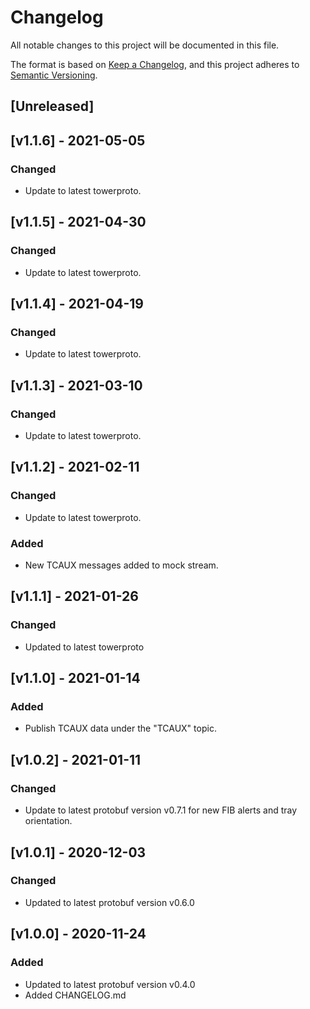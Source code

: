 # Changelog
All notable changes to this project will be documented in this file.

The format is based on [Keep a Changelog](https://keepachangelog.com/en/1.0.0/),
and this project adheres to [Semantic Versioning](https://semver.org/spec/v2.0.0.html).

## [Unreleased]

## [v1.1.6] - 2021-05-05
### Changed
- Update to latest towerproto.

## [v1.1.5] - 2021-04-30
### Changed
- Update to latest towerproto.

## [v1.1.4] - 2021-04-19
### Changed
- Update to latest towerproto.

## [v1.1.3] - 2021-03-10
### Changed
- Update to latest towerproto.

## [v1.1.2] - 2021-02-11
### Changed
- Update to latest towerproto.

### Added
- New TCAUX messages added to mock stream.

## [v1.1.1] - 2021-01-26
### Changed
- Updated to latest towerproto

## [v1.1.0] - 2021-01-14
### Added
- Publish TCAUX data under the "TCAUX" topic.

## [v1.0.2] - 2021-01-11
### Changed
- Update to latest protobuf version v0.7.1 for new FIB alerts and tray orientation.

## [v1.0.1] - 2020-12-03
### Changed
- Updated to latest protobuf version v0.6.0

## [v1.0.0] - 2020-11-24
### Added
- Updated to latest protobuf version v0.4.0
- Added CHANGELOG.md
